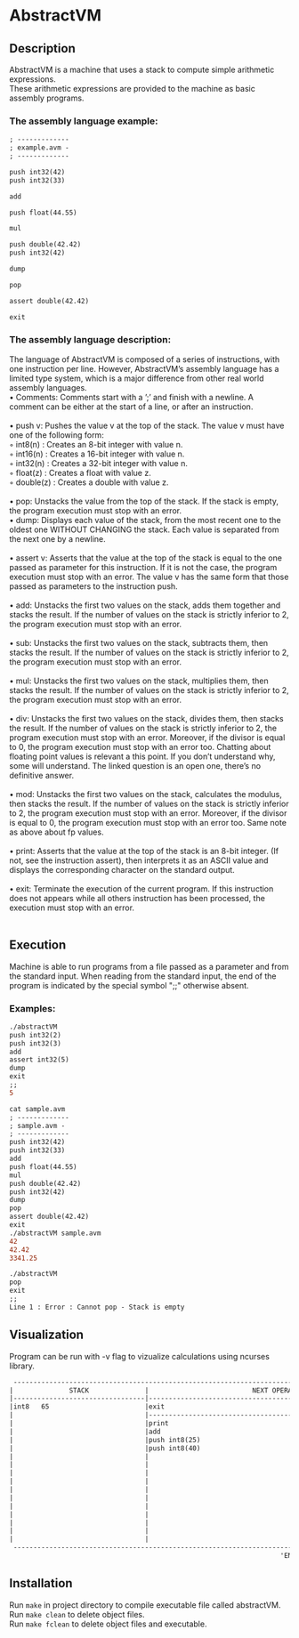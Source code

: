 # AbstractVM

## Description
AbstractVM is a machine that uses a stack to compute simple arithmetic expressions.<br />
These arithmetic expressions are provided to the machine as basic assembly programs.

### The assembly language example:
```diff
; -------------
; example.avm -
; -------------

push int32(42)
push int32(33)

add

push float(44.55)

mul

push double(42.42)
push int32(42)

dump

pop

assert double(42.42)

exit
```

### The assembly language description:
The language of AbstractVM is composed of a series of
instructions, with one instruction per line. However, AbstractVM’s assembly language
has a limited type system, which is a major difference from other real world assembly
languages.<br />
• Comments: Comments start with a ’;’ and finish with a newline. A comment can
be either at the start of a line, or after an instruction.<br /><br />
• push v: Pushes the value v at the top of the stack. The value v must have one of
the following form:<br />
◦ int8(n) : Creates an 8-bit integer with value n.<br />
◦ int16(n) : Creates a 16-bit integer with value n.<br />
◦ int32(n) : Creates a 32-bit integer with value n.<br />
◦ float(z) : Creates a float with value z.<br />
◦ double(z) : Creates a double with value z.<br /><br />
• pop: Unstacks the value from the top of the stack. If the stack is empty, the
program execution must stop with an error.<br />
• dump: Displays each value of the stack, from the most recent one to the oldest
one WITHOUT CHANGING the stack. Each value is separated from the next one
by a newline.<br /><br />
• assert v: Asserts that the value at the top of the stack is equal to the one passed
as parameter for this instruction. If it is not the case, the program execution must
stop with an error. The value v has the same form that those passed as parameters
to the instruction push.<br /><br />
• add: Unstacks the first two values on the stack, adds them together and stacks the
result. If the number of values on the stack is strictly inferior to 2, the program
execution must stop with an error.<br /><br />
• sub: Unstacks the first two values on the stack, subtracts them, then stacks the
result. If the number of values on the stack is strictly inferior to 2, the program
execution must stop with an error.<br /><br />
• mul: Unstacks the first two values on the stack, multiplies them, then stacks the
result. If the number of values on the stack is strictly inferior to 2, the program
execution must stop with an error.<br /><br />
• div: Unstacks the first two values on the stack, divides them, then stacks the result.
If the number of values on the stack is strictly inferior to 2, the program execution
must stop with an error. Moreover, if the divisor is equal to 0, the program execution
must stop with an error too. Chatting about floating point values is relevant a this
point. If you don’t understand why, some will understand. The linked question is
an open one, there’s no definitive answer.<br /><br />
• mod: Unstacks the first two values on the stack, calculates the modulus, then
stacks the result. If the number of values on the stack is strictly inferior to 2, the
program execution must stop with an error. Moreover, if the divisor is equal to 0,
the program execution must stop with an error too. Same note as above about fp
values.<br /><br />
• print: Asserts that the value at the top of the stack is an 8-bit integer. (If not,
see the instruction assert), then interprets it as an ASCII value and displays the
corresponding character on the standard output.<br /><br />
• exit: Terminate the execution of the current program. If this instruction does not
appears while all others instruction has been processed, the execution must stop
with an error.<br /><br />

## Execution
Machine is able to run programs from a file passed as a parameter and from the standard input.
When reading from the standard input, the end of the program is indicated by the special symbol ";;" otherwise absent.

### Examples:
```diff
./abstractVM
push int32(2)
push int32(3)
add
assert int32(5)
dump
exit
;;
5
```
```diff
cat sample.avm
; -------------
; sample.avm -
; -------------
push int32(42)
push int32(33)
add
push float(44.55)
mul
push double(42.42)
push int32(42)
dump
pop
assert double(42.42)
exit
./abstractVM sample.avm
42
42.42
3341.25
```
```diff
./abstractVM
pop
exit
;;
Line 1 : Error : Cannot pop - Stack is empty
```

## Visualization
Program can be run with -v flag to vizualize calculations using ncurses library.
```diff
 ---------------------------------------------------------------------------------------------------
|              STACK              |                          NEXT OPERATION                         |
|---------------------------------|-----------------------------------------------------------------|---
|int8   65                        |exit                                                             | A |
|                                 |-----------------------------------------------------------------|---
|                                 |print                                                            |
|                                 |add                                                              |
|                                 |push int8(25)                                                    |
|                                 |push int8(40)                                                    |
|                                 |                                                                 |
|                                 |                                                                 |
|                                 |                                                                 |
|                                 |                                                                 |
|                                 |                                                                 |
|                                 |                                                                 |
|                                 |                                                                 |
|                                 |                                                                 |
|                                 |                                                                 |
|                                 |                                                                 |
|                                 |                                                                 |
 ---------------------------------------------------------------------------------------------------
                                                                    'ENTER' - continue; 'ESC' - exit
```

## Installation
Run `make` in project directory to compile executable file called abstractVM.<br />
Run `make clean` to delete object files.<br />
Run `make fclean` to delete object files and executable.
